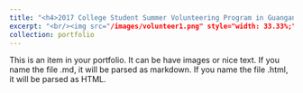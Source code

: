 ```yaml
---
title: "<h4>2017 College Student Summer Volunteering Program in Guangan</h4>"
excerpt: "<br/><img src="/images/volunteer1.png" style="width: 33.33%;" /><img src="/images/volunteer2.png" style="width: 33.33%;" /><img src="/images/volunteer3.png" style="width: 33.33%;" />"
collection: portfolio
---
```


This is an item in your portfolio. It can be have images or nice text. If you name the file .md, it will be parsed as markdown. If you name the file .html, it will be parsed as HTML. 
